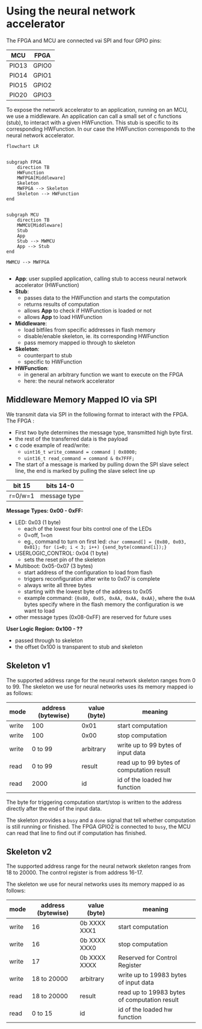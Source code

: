 # Using the neural network accelerator

The FPGA and MCU are connected vai SPI and four GPIO pins:

 | MCU | FPGA|
 |-----|-----|
 | PIO13 | GPIO0|
 |PIO14 | GPIO1 |
 | PIO15 | GPIO2 |
 |PIO20 | GPIO3 |

To expose the network accelerator to an application, running on
an MCU, we use a middleware.
An application can call a small set of c functions (stub),
to interact with a given HWFunction.
This stub is specific to its corresponding HWFunction.
In our case the HWFunction corresponds to the neural network accelerator.


```mermaid
flowchart LR


subgraph FPGA
    direction TB
    HWFunction
    MWFPGA[Middleware]
    Skeleton
    MWFPGA --> Skeleton
    Skeleton --> HWFunction
end


subgraph MCU
    direction TB
    MWMCU[Middleware]
    Stub
    App
    Stub --> MWMCU
    App --> Stub
end

MWMCU --> MWFPGA


```

 - **App**: user supplied application, calling stub to access neural network accelerator (HWFunction)
 - **Stub**:
   - passes data to the HWFunction and starts the computation
   - returns results of computation
   - allows **App** to check if HWFunction is loaded or not
   - allows **App** to load HWFunction
 - **Middleware**:
   - load bitfiles from specific addresses in flash memory
   - disable/enable skeleton, ie. its corresponding HWFunction
   - pass memory mapped io through to skeleton
 - **Skeleton**:
   - counterpart to stub
   - specific to HWFunction
 - **HWFunction**:
   - in general an arbitrary function we want to execute on the FPGA
   - here: the neural network accelerator




## Middleware Memory Mapped IO via SPI

We transmit data via SPI in the following format to interact with the FPGA. The FPGA :
 - First two byte determines the message type, transmitted high byte first.
 - the rest of the transferred data is the payload
 - c code example of read/write:
   - `uint16_t write_command = command | 0x8000;`
   - `uint16_t read_command = command & 0x7FFF;`
 - The start of a message is marked by pulling down the SPI slave select line, the end is marked by pulling the slave select line up

 | bit 15  | bits 14-0    |
 |---------|--------------|
 | r=0/w=1 | message type |


**Message Types: 0x00 - 0xFF:**
- LED: 0x03 (1 byte)
  - each of the lowest four bits control one of the LEDs
  - 0=off, 1=on
  - eg., command to turn on first led: `char command[] = {0x80, 0x03, 0x01}; for (i=0; i < 3; i++) {send_byte(command[i]);}`
- USERLOGIC_CONTROL: 0x04 (1 byte)
  - sets the reset pin of the skeleton
- Multiboot: 0x05-0x07 (3 bytes)
  - start address of the configuration to load from flash
  - triggers reconfiguration after write to 0x07 is complete
  - always write all three bytes
  - starting with the lowest byte of the address to 0x05
  - example command: `{0x80, 0x05, 0xAA, 0xAA, 0xAA}`, where the `0xAA` bytes specify where in the flash memory the configuration is we want to load
- other message types (0x08-0xFF) are reserved for future uses

**User Logic Region: 0x100 - ??**
- passed through to skeleton
- the offset 0x100 is transparent to stub and skeleton

## Skeleton v1
The supported address range for the neural network skeleton ranges from
0 to 99.
The skeleton we use for neural networks uses its memory mapped io
as follows:


|mode | address (bytewise) | value (byte) | meaning                                   |
|-----|--------------------|--------------|-------------------------------------------|
|write| 100                | 0x01         | start computation                         |
|write| 100                | 0x00         | stop computation                          |
|write| 0 to 99            | arbitrary    | write up to 99 bytes of input data        |
|read | 0 to 99            | result       | read up to 99 bytes of computation result |
|read | 2000               | id           | id of the loaded hw function              |

The byte for triggering computation start/stop is written to the address directly after the end of the input data.

The skeleton provides a `busy` and a `done` signal that tell whether computation is still running or finished.
The FPGA GPIO2 is connected to `busy`, the MCU can read that line to find out if computation has finished.


## Skeleton v2
The supported address range for the neural network skeleton ranges from
18 to 20000.
The control register is from address 16-17.  

The skeleton we use for neural networks uses its memory mapped io
as follows:

|mode | address (bytewise) | value (byte)   | meaning                                      |
|-----|--------------------|----------------|----------------------------------------------|
|write| 16                 | 0b XXXX XXX1   | start computation                            |
|write| 16                 | 0b XXXX XXX0   | stop computation                             |
|write| 17                 | 0b XXXX XXXX   | Reserved for Control Register                |
|write| 18 to 20000        | arbitrary      | write up to 19983 bytes of input data        |
|read | 18 to 20000        | result         | read up to 19983 bytes of computation result |
|read | 0 to 15            | id             | id of the loaded hw function                 |
